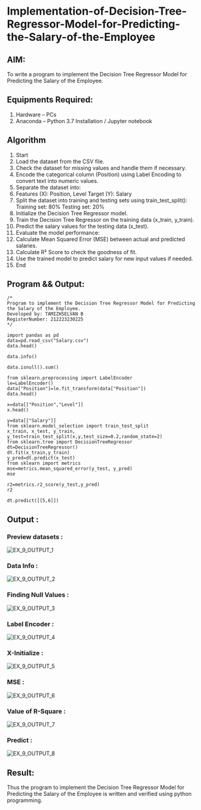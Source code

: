 # Implementation-of-Decision-Tree-Regressor-Model-for-Predicting-the-Salary-of-the-Employee

## AIM:
To write a program to implement the Decision Tree Regressor Model for Predicting the Salary of the Employee.

## Equipments Required:
1. Hardware – PCs
2. Anaconda – Python 3.7 Installation / Jupyter notebook

## Algorithm

1. Start
2. Load the dataset from the CSV file.
3. Check the dataset for missing values and handle them if necessary.
4. Encode the categorical column (Position) using Label Encoding to convert text into numeric values.
5. Separate the dataset into:
6. Features (X): Position, Level
         Target (Y): Salary
7. Split the dataset into training and testing sets using train_test_split():
       Training set: 80%
       Testing set: 20%
8. Initialize the Decision Tree Regressor model.
9. Train the Decision Tree Regressor on the training data (x_train, y_train).
10. Predict the salary values for the testing data (x_test).
11. Evaluate the model performance:
12. Calculate Mean Squared Error (MSE) between actual and predicted salaries.
13. Calculate R² Score to check the goodness of fit.
14. Use the trained model to predict salary for new input values if needed.
15. End



## Program && Output:
```
/*
Program to implement the Decision Tree Regressor Model for Predicting the Salary of the Employee.
Developed by: TAMIZHSELVAN B
RegisterNumber: 212223230225
*/
```
```
import pandas as pd
data=pd.read_csv("Salary.csv")
data.head()

data.info()

data.isnull().sum()

from sklearn.preprocessing import LabelEncoder
le=LabelEncoder()
data["Position"]=le.fit_transform(data["Position"])
data.head()

x=data[["Position","Level"]]
x.head()

y=data[["Salary"]]
from sklearn.model_selection import train_test_split
x_train, x_test, y_train, y_test=train_test_split(x,y,test_size=0.2,random_state=2)
from sklearn.tree import DecisionTreeRegressor
dt=DecisionTreeRegressor()
dt.fit(x_train,y_train)
y_pred=dt.predict(x_test)
from sklearn import metrics
mse=metrics.mean_squared_error(y_test, y_pred)
mse

r2=metrics.r2_score(y_test,y_pred)
r2

dt.predict([[5,6]])
```
## Output :
### Preview datasets :

![EX_9_OUTPUT_1](https://github.com/user-attachments/assets/8146d5c6-ca79-4ff6-8cc2-3fb1a94d6862)

### Data Info :

![EX_9_OUTPUT_2](https://github.com/user-attachments/assets/917eaadf-2122-44bb-aa3a-8a7dbc3c5eab)


### Finding Null Values :

![EX_9_OUTPUT_3](https://github.com/user-attachments/assets/86ddfcf7-a738-4176-9efb-08f500c1dc5d)

### Label Encoder :

![EX_9_OUTPUT_4](https://github.com/user-attachments/assets/9f05b326-ce24-466b-ac9a-307b246d35d9)

### X-Initialize :
![EX_9_OUTPUT_5](https://github.com/user-attachments/assets/2d804af4-d9a9-415e-bed7-074f677edaf9)

### MSE :

![EX_9_OUTPUT_6](https://github.com/user-attachments/assets/82e0c0b2-8a7e-4f44-a8b6-ca7425691ecc)

### Value of R-Square :

![EX_9_OUTPUT_7](https://github.com/user-attachments/assets/ba30d13e-3954-4b49-b181-714968c69c68)

### Predict :

![EX_9_OUTPUT_8](https://github.com/user-attachments/assets/5cc3c0e5-71f5-4e13-ba7d-2cf065c026ba)



## Result:
Thus the program to implement the Decision Tree Regressor Model for Predicting the Salary of the Employee is written and verified using python programming.
